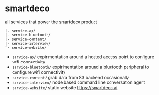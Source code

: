 # smartdeco

all services that power the smartdeco product

```
|- service-ap/
|- service-bluetooth/
|- service-content/
|- service-interview/
`- service-website/
```

* `service-ap/` expirimentation around a hosted access point to configure wifi connectivity
* `service-bluetooth/` expirimentation around a bluetooth peripheral to configure wifi connectivity
* `service-content/` grab data from S3 backend occasionally
* `service-interview/` node based command line conversation agent
* `service-website/`  static website https://smartdeco.ai
